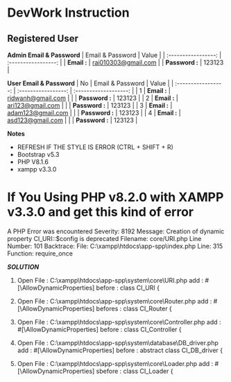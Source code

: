 # DevWork Instruction

## Registered User 
**Admin Email & Password**
| Email & Password | Value |
| :-----------------: | :-----------------: |
| **Email    :** | rai010303@gmail.com |
| **Password :** | 123123 |

**User Email & Password**
| No | Email & Password | Value |
| :-----------------: | :-----------------: | :-------------------: |
| 1 | **Email    :** | ridwanh@gmail.com |
|   | **Password :** | 123123 |
| 2 | **Email    :** | ari123@gmail.com |
|   | **Password :** | 123123 |
| 3 | **Email    :** | adam123@gmail.com |
|   | **Password :** | 123123 |
| 4 | **Email    :** | asd123@gmail.com |
|   | **Password :** | 123123 |

**Notes**
- REFRESH IF THE STYLE IS ERROR (CTRL + SHIFT + R)
- Bootstrap v5.3
- PHP V8.1.6
- xampp v3.3.0

If You Using PHP v8.2.0 with XAMPP v3.3.0
and get this kind of error 
============================
A PHP Error was encountered
Severity: 8192
Message: Creation of dynamic property CI_URI::$config is deprecated
Filename: core/URI.php
Line Number: 101
Backtrace:
File: C:\xampp\htdocs\app-spp\index.php
Line: 315
Function: require_once

***SOLUTION***
1. Open File : C:\xampp\htdocs\app-spp\system\core\URI.php
add : #[\AllowDynamicProperties]
before : class CI_URI {

2. Open File : C:\xampp\htdocs\app-spp\system\core\Router.php
add : #[\AllowDynamicProperties]
befores : class CI_Router {

3. Open File : C:\xampp\htdocs\app-spp\system\core\Controller.php
add : #[\AllowDynamicProperties]
before : class CI_Controller {

4. Open File : C:\xampp\htdocs\app-spp\system\database\DB_driver.php
add : #[\AllowDynamicProperties]
before : abstract class CI_DB_driver {

5. Open File : C:\xampp\htdocs\app-spp\system\core\Loader.php
add : #[\AllowDynamicProperties]
sbefore : class CI_Loader {



